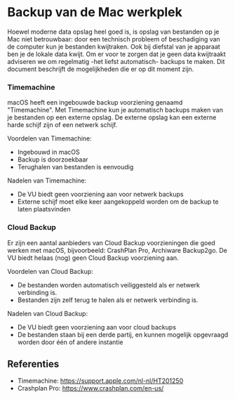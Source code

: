 Backup van de Mac werkplek
==========================

Hoewel moderne data opslag heel goed is, is opslag van bestanden op je Mac niet betrouwbaar: door een technisch probleem of beschadiging van de computer kun je bestanden kwijtraken. Ook bij diefstal van je apparaat ben je de lokale data kwijt. Om er voor te zorgen dat je geen data kwijtraakt adviseren we om regelmatig -het liefst automatisch- backups te maken. Dit document beschrijft de mogelijkheden die er op dit moment zijn.


### Timemachine

macOS heeft een ingebouwde backup voorziening genaamd "Timemachine". Met Timemachine kun je automatisch backups maken van je bestanden op een externe opslag. De externe opslag kan een externe harde schijf zijn of een netwerk schijf.

Voordelen van Timemachine:

* Ingebouwd in macOS
* Backup is doorzoekbaar
* Terughalen van bestanden is eenvoudig

Nadelen van Timemachine:

* De VU biedt geen voorziening aan voor netwerk backups
* Externe schijf moet elke keer aangekoppeld worden om de backup te laten plaatsvinden

### Cloud Backup

Er zijn een aantal aanbieders van Cloud Backup voorzieningen die goed werken met macOS, bijvoorbeeld: CrashPlan Pro, Archiware Backup2go. De VU biedt helaas (nog) geen Cloud Backup voorziening aan.

Voordelen van Cloud Backup:

* De bestanden worden automatisch veiliggesteld als er netwerk verbinding is.
* Bestanden zijn zelf terug te halen als er netwerk verbinding is.

Nadelen van Cloud Backup:

* De VU biedt geen voorziening aan voor cloud backups
* De bestanden staan bij een derde partij, en kunnen mogelijk opgevraagd worden door één of andere instantie

Referenties
-----------

* Timemachine: https://support.apple.com/nl-nl/HT201250
* Crashplan Pro: https://www.crashplan.com/en-us/
